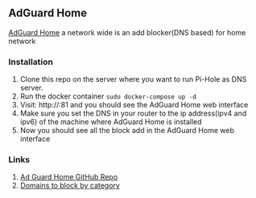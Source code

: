 ## AdGuard Home
[AdGuard Home](https://adguard.com/en/adguard-home/overview.html) a network wide is an add blocker(DNS based) for home network

### Installation
1. Clone this repo on the server where you want to run Pi-Hole as DNS server.
2. Run the docker container `sudo docker-compose up -d`
3. Visit: http://<machines-ip-address>:81 and you should see the AdGuard Home web interface
4. Make sure you set the DNS in your router to the ip address(ipv4 and ipv6) of the machine where AdGuard Home is installed
5. Now you should see all the block add in the AdGuard Home web interface


### Links
1. [Ad Guard Home GitHub Repo](https://github.com/AdguardTeam/AdGuardHome)
2. [Domains to block by category](https://github.com/StevenBlack/hosts)
